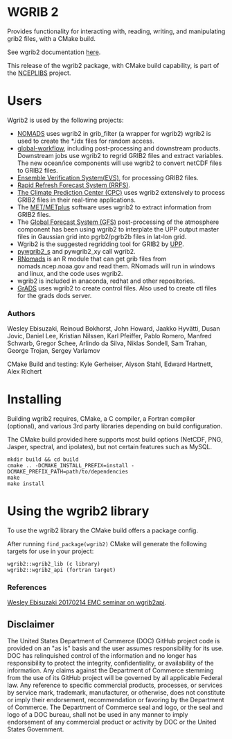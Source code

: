 # WGRIB 2

Provides functionality for interacting with, reading, writing, and
manipulating grib2 files, with a CMake build.

See wgrib2 documentation
[here](https://www.cpc.ncep.noaa.gov/products/wesley/wgrib2/).

This release of the wgrib2 package, with CMake build capability, is
part of the [NCEPLIBS](https://github.com/NOAA-EMC/NCEPLIBS) project.

# Users

Wgrib2 is used by the following projects:
* [NOMADS](nomads.ncep.noaa.gov) uses wgrib2 in grib_filter (a wrapper for
   wgrib2) wgrib2 is used to create the *.idx files for random access.
* [global-workflow](https://github.com/NOAA-EMC/global-workflow/),
  including post-processing and downstream products. Downstream jobs
  use wgrib2 to regrid GRIB2 files and extract variables. The new
  ocean/ice components will use wgrib2 to convert netCDF files to
  GRIB2 files.
* [Ensemble Verification
  System(EVS)](https://github.com/NOAA-EMC/EVS), for processing GRIB2
  files.
* [Rapid Refresh Forecast System
  (RRFS)](https://gsl.noaa.gov/focus-areas/unified_forecast_system/rrfs).
* [The Climate Prediction Center
  (CPC)](https://www.cpc.ncep.noaa.gov/) uses wgrib2 extensively to
  process GRIB2 files in their real-time applications.
* The [MET/METplus](https://dtcenter.org/community-code/metplus)
  software uses wgrib2 to extract information from GRIB2 files.
* The [Global Forecast System
  (GFS)](https://www.ncei.noaa.gov/products/weather-climate-models/global-forecast)
  post-processing of the atmosphere component has been using wgrib2 to
  interplate the UPP output master files in Gaussian grid into
  pgrb2/pgrb2b files in lat-lon grid.
* Wgrib2 is the suggested regridding tool for GRIB2 by
  [UPP](https://github.com/NOAA-EMC/UPP).
* [pywgrib2_s](https://www.cpc.ncep.noaa.gov/products/wesley/wgrib2/pywgrib2_s.html)
  and pywgrib2_xy call wgrib2.
* [RNomads](https://cran.r-project.org/web/packages/rNOMADS/rNOMADS.pdf)
  is an R module that can get grib files from nomads.ncep.noaa.gov and
  read them. RNomads will run in windows and linux, and the code uses
  wgrib2.
* wgrib2 is included in anaconda, redhat and other repositories.
* [GrADS](http://cola.gmu.edu/grads/) uses wgrib2 to create control
files. Also used to create ctl files for the grads dods server.

### Authors

Wesley Ebisuzaki, Reinoud Bokhorst, John Howard, Jaakko Hyvätti, Dusan
Jovic, Daniel Lee, Kristian Nilssen, Karl Pfeiffer, Pablo Romero,
Manfred Schwarb, Gregor Schee, Arlindo da Silva, Niklas Sondell, Sam
Trahan, George Trojan, Sergey Varlamov

CMake Build and testing: Kyle Gerheiser, Alyson Stahl, Edward
Hartnett, Alex Richert

# Installing

Building wgrib2 requires, CMake, a C compiler, a Fortran compiler
(optional), and various 3rd party libraries depending on build
configuration.

The CMake build provided here supports most build options (NetCDF,
PNG, Jasper, spectral, and ipolates), but not certain features such as
MySQL. 

```
mkdir build && cd build
cmake .. -DCMAKE_INSTALL_PREFIX=install -DCMAKE_PREFIX_PATH=path/to/dependencies
make
make install
```

# Using the wgrib2 library

To use the wgrib2 library the CMake build offers a package config.

After running `find_package(wgrib2)` CMake will generate the following
targets for use in your project:

```
wgrib2::wgrib2_lib (c library)
wgrib2::wgrib2_api (fortran target)
```

### References

[Wesley Ebisuzaki 20170214 EMC seminar on
wgrib2api](https://www.youtube.com/watch?v=udbxfC1V2DI).

## Disclaimer

The United States Department of Commerce (DOC) GitHub project code is
provided on an "as is" basis and the user assumes responsibility for
its use. DOC has relinquished control of the information and no longer
has responsibility to protect the integrity, confidentiality, or
availability of the information. Any claims against the Department of
Commerce stemming from the use of its GitHub project will be governed
by all applicable Federal law. Any reference to specific commercial
products, processes, or services by service mark, trademark,
manufacturer, or otherwise, does not constitute or imply their
endorsement, recommendation or favoring by the Department of
Commerce. The Department of Commerce seal and logo, or the seal and
logo of a DOC bureau, shall not be used in any manner to imply
endorsement of any commercial product or activity by DOC or the United
States Government.
